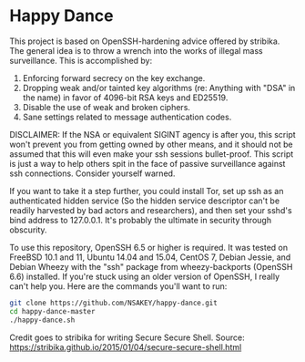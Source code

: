 Happy Dance
===================

This project is based on OpenSSH-hardening advice offered by stribika. The general idea is to throw a wrench into the works of illegal mass surveillance. This is accomplished by:

1. Enforcing forward secrecy on the key exchange.
2. Dropping weak and/or tainted key algorithms (re: Anything with "DSA" in the name) in favor of 4096-bit RSA keys and ED25519.
3. Disable the use of weak and broken ciphers.
4. Sane settings related to message authentication codes.

DISCLAIMER: If the NSA or equivalent SIGINT agency is after you, this script won't prevent you from getting owned by other means, and it should not be assumed that this will even make your ssh sessions bullet-proof. This script is just a way to help others spit in the face of passive surveillance against ssh connections. Consider yourself warned.

If you want to take it a step further, you could install Tor, set up ssh as an authenticated hidden service (So the hidden service descriptor can't be readily harvested by bad actors and researchers), and then set your sshd's bind address to 127.0.0.1. It's probably the ultimate in security through obscurity.

To use this repository, OpenSSH 6.5 or higher is required. It was tested on FreeBSD 10.1 and 11, Ubuntu 14.04 and 15.04, CentOS 7, Debian Jessie, and Debian Wheezy with the "ssh" package from wheezy-backports (OpenSSH 6.6) installed. If you're stuck using an older version of OpenSSH, I really can't help you. Here are the commands you'll want to run:

```sh
git clone https://github.com/NSAKEY/happy-dance.git
cd happy-dance-master
./happy-dance.sh
```

Credit goes to stribika for writing Secure Secure Shell. Source: https://stribika.github.io/2015/01/04/secure-secure-shell.html
